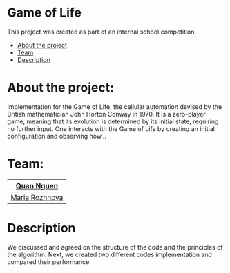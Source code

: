 # Game of Life
This project was created as part of an internal school competition.

- [About the project](#about-the-project)
- [Team](#team)
- [Description](#description)

# About the project:
Implementation for the Game of Life, the cellular automation devised by the British mathematician John Horton Conway in 1970. It is a zero-player game, meaning that its evolution is determined by its initial state, requiring no further input. One interacts with the Game of Life by creating an initial configuration and observing how…

# Team:

|[Quan Nguen](https://github.com/quachuoi2)          |
|----------------------------------------------------|
|[Maria Rozhnova](https://github.com/mariaro833)     |



# Description
We discussed and agreed on the structure of the code and the principles of the algorithm.
Next, we created two different codes implementation and compared their performance.
